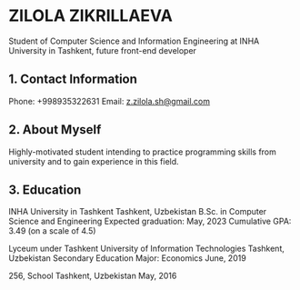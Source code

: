 # ZILOLA ZIKRILLAEVA
Student of Computer Science and Information Engineering at INHA University in Tashkent, future front-end developer

## 1. Contact Information
  Phone: +998935322631
  Email: z.zilola.sh@gmail.com

## 2. About Myself
Highly-motivated student intending to practice programming skills from university and to gain experience in this field. 

## 3. Education
INHA University in Tashkent
  Tashkent, Uzbekistan
  B.Sc. in Computer Science and Engineering
  Expected graduation: May, 2023
  Cumulative GPA: 3.49 (on a scale of 4.5)

Lyceum under Tashkent University of Information Technologies
  Tashkent, Uzbekistan
  Secondary Education
  Major: Economics 
  June, 2019

256, School 
  Tashkent, Uzbekistan
  May, 2016
